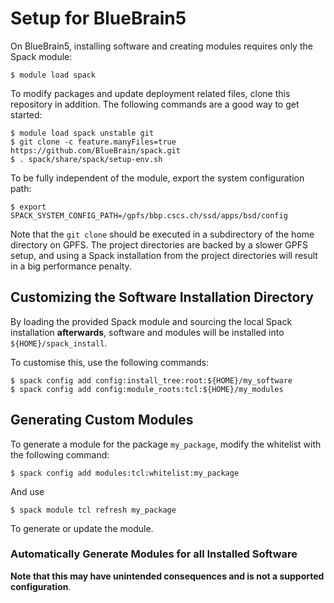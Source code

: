 # Setup for BlueBrain5

On BlueBrain5, installing software and creating modules requires only the
Spack module:

    $ module load spack

To modify packages and update deployment related files,
clone this repository in addition.
The following commands are a good way to get started:

    $ module load spack unstable git
    $ git clone -c feature.manyFiles=true https://github.com/BlueBrain/spack.git
    $ . spack/share/spack/setup-env.sh

To be fully independent of the module, export the system configuration
path:

    $ export SPACK_SYSTEM_CONFIG_PATH=/gpfs/bbp.cscs.ch/ssd/apps/bsd/config

Note that the `git clone` should be executed in a subdirectory of the home
directory on GPFS.
The project directories are backed by a slower GPFS setup, and using a
Spack installation from the project directories will result in a big
performance penalty.

## Customizing the Software Installation Directory

By loading the provided Spack module and sourcing the local Spack
installation **afterwards**,
software and modules will be installed into `${HOME}/spack_install`.

To customise this, use the following commands:

    $ spack config add config:install_tree:root:${HOME}/my_software
    $ spack config add config:module_roots:tcl:${HOME}/my_modules

## Generating Custom Modules

To generate a module for the package `my_package`,
modify the whitelist with the following command:

    $ spack config add modules:tcl:whitelist:my_package

And use

    $ spack module tcl refresh my_package

To generate or update the module.

### Automatically Generate Modules for all Installed Software

**Note that this may have unintended consequences and is not a supported configuration**.
